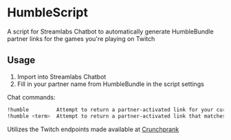 # HumbleScript
A script for Streamlabs Chatbot to automatically generate HumbleBundle partner links for the games you're playing on Twitch


## Usage
1. Import into Streamlabs Chatbot
2. Fill in your partner name from HumbleBundle in the script settings

Chat commands:
```bash
!humble         Attempt to return a partner-activated link for your current Twitch category.
!humble <term>  Attempt to return a partner-activated link that matches your search term.
```

Utilizes the Twitch endpoints made available at [Crunchprank](http://www.crunchprank.net)
